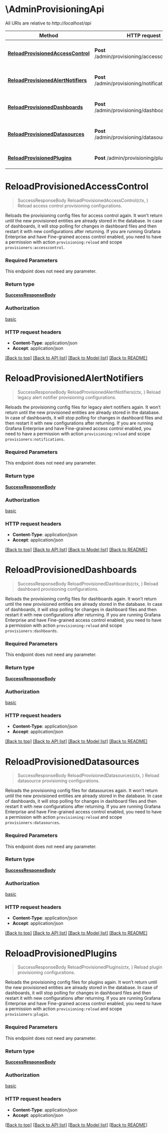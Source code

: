 # \AdminProvisioningApi

All URIs are relative to *http://localhost/api*

Method | HTTP request | Description
------------- | ------------- | -------------
[**ReloadProvisionedAccessControl**](AdminProvisioningApi.md#ReloadProvisionedAccessControl) | **Post** /admin/provisioning/accesscontrol/reload | Reload access control provisioning configurations.
[**ReloadProvisionedAlertNotifiers**](AdminProvisioningApi.md#ReloadProvisionedAlertNotifiers) | **Post** /admin/provisioning/notifications/reload | Reload legacy alert notifier provisioning configurations.
[**ReloadProvisionedDashboards**](AdminProvisioningApi.md#ReloadProvisionedDashboards) | **Post** /admin/provisioning/dashboards/reload | Reload dashboard provisioning configurations.
[**ReloadProvisionedDatasources**](AdminProvisioningApi.md#ReloadProvisionedDatasources) | **Post** /admin/provisioning/datasources/reload | Reload datasource provisioning configurations.
[**ReloadProvisionedPlugins**](AdminProvisioningApi.md#ReloadProvisionedPlugins) | **Post** /admin/provisioning/plugins/reload | Reload plugin provisioning configurations.


# **ReloadProvisionedAccessControl**
> SuccessResponseBody ReloadProvisionedAccessControl(ctx, )
Reload access control provisioning configurations.

Reloads the provisioning config files for access control again. It won’t return until the new provisioned entities are already stored in the database. In case of dashboards, it will stop polling for changes in dashboard files and then restart it with new configurations after returning. If you are running Grafana Enterprise and have Fine-grained access control enabled, you need to have a permission with action `provisioning:reload` and scope `provisioners:accesscontrol`.

### Required Parameters
This endpoint does not need any parameter.

### Return type

[**SuccessResponseBody**](SuccessResponseBody.md)

### Authorization

[basic](../README.md#basic)

### HTTP request headers

 - **Content-Type**: application/json
 - **Accept**: application/json

[[Back to top]](#) [[Back to API list]](../README.md#documentation-for-api-endpoints) [[Back to Model list]](../README.md#documentation-for-models) [[Back to README]](../README.md)

# **ReloadProvisionedAlertNotifiers**
> SuccessResponseBody ReloadProvisionedAlertNotifiers(ctx, )
Reload legacy alert notifier provisioning configurations.

Reloads the provisioning config files for legacy alert notifiers again. It won’t return until the new provisioned entities are already stored in the database. In case of dashboards, it will stop polling for changes in dashboard files and then restart it with new configurations after returning. If you are running Grafana Enterprise and have Fine-grained access control enabled, you need to have a permission with action `provisioning:reload` and scope `provisioners:notifications`.

### Required Parameters
This endpoint does not need any parameter.

### Return type

[**SuccessResponseBody**](SuccessResponseBody.md)

### Authorization

[basic](../README.md#basic)

### HTTP request headers

 - **Content-Type**: application/json
 - **Accept**: application/json

[[Back to top]](#) [[Back to API list]](../README.md#documentation-for-api-endpoints) [[Back to Model list]](../README.md#documentation-for-models) [[Back to README]](../README.md)

# **ReloadProvisionedDashboards**
> SuccessResponseBody ReloadProvisionedDashboards(ctx, )
Reload dashboard provisioning configurations.

Reloads the provisioning config files for dashboards again. It won’t return until the new provisioned entities are already stored in the database. In case of dashboards, it will stop polling for changes in dashboard files and then restart it with new configurations after returning. If you are running Grafana Enterprise and have Fine-grained access control enabled, you need to have a permission with action `provisioning:reload` and scope `provisioners:dashboards`.

### Required Parameters
This endpoint does not need any parameter.

### Return type

[**SuccessResponseBody**](SuccessResponseBody.md)

### Authorization

[basic](../README.md#basic)

### HTTP request headers

 - **Content-Type**: application/json
 - **Accept**: application/json

[[Back to top]](#) [[Back to API list]](../README.md#documentation-for-api-endpoints) [[Back to Model list]](../README.md#documentation-for-models) [[Back to README]](../README.md)

# **ReloadProvisionedDatasources**
> SuccessResponseBody ReloadProvisionedDatasources(ctx, )
Reload datasource provisioning configurations.

Reloads the provisioning config files for datasources again. It won’t return until the new provisioned entities are already stored in the database. In case of dashboards, it will stop polling for changes in dashboard files and then restart it with new configurations after returning. If you are running Grafana Enterprise and have Fine-grained access control enabled, you need to have a permission with action `provisioning:reload` and scope `provisioners:datasources`.

### Required Parameters
This endpoint does not need any parameter.

### Return type

[**SuccessResponseBody**](SuccessResponseBody.md)

### Authorization

[basic](../README.md#basic)

### HTTP request headers

 - **Content-Type**: application/json
 - **Accept**: application/json

[[Back to top]](#) [[Back to API list]](../README.md#documentation-for-api-endpoints) [[Back to Model list]](../README.md#documentation-for-models) [[Back to README]](../README.md)

# **ReloadProvisionedPlugins**
> SuccessResponseBody ReloadProvisionedPlugins(ctx, )
Reload plugin provisioning configurations.

Reloads the provisioning config files for plugins again. It won’t return until the new provisioned entities are already stored in the database. In case of dashboards, it will stop polling for changes in dashboard files and then restart it with new configurations after returning. If you are running Grafana Enterprise and have Fine-grained access control enabled, you need to have a permission with action `provisioning:reload` and scope `provisioners:plugin`.

### Required Parameters
This endpoint does not need any parameter.

### Return type

[**SuccessResponseBody**](SuccessResponseBody.md)

### Authorization

[basic](../README.md#basic)

### HTTP request headers

 - **Content-Type**: application/json
 - **Accept**: application/json

[[Back to top]](#) [[Back to API list]](../README.md#documentation-for-api-endpoints) [[Back to Model list]](../README.md#documentation-for-models) [[Back to README]](../README.md)

